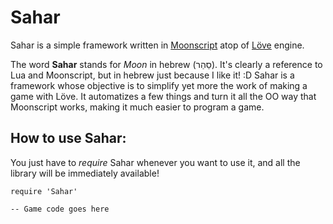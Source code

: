 # Sahar
Sahar is a simple framework written in [Moonscript](http://moonscript.org/) atop of [Löve](https://love2d.org/) engine.

The word **Sahar** stands for *Moon* in hebrew (סַהַר). It's clearly a reference to Lua and Moonscript, but in hebrew just because I like it! :D
Sahar is a framework whose objective is to simplify yet more the work of making a game with Löve. It automatizes a few things and turn it all the OO way that Moonscript works, making it much easier to program a game.

## How to use **Sahar**:
You just have to *require* Sahar whenever you want to use it, and all the library will be immediately available!

	require 'Sahar'
	
	-- Game code goes here
